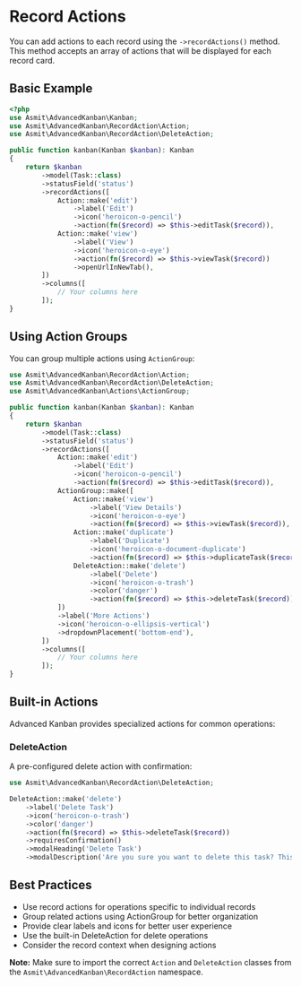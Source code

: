 # Record Actions

You can add actions to each record using the `->recordActions()` method. This method accepts an array of actions that will be displayed for each record card.

## Basic Example

```php
<?php
use Asmit\AdvancedKanban\Kanban;
use Asmit\AdvancedKanban\RecordAction\Action;
use Asmit\AdvancedKanban\RecordAction\DeleteAction;

public function kanban(Kanban $kanban): Kanban
{
    return $kanban
        ->model(Task::class)
        ->statusField('status')
        ->recordActions([
            Action::make('edit')
                ->label('Edit')
                ->icon('heroicon-o-pencil')
                ->action(fn($record) => $this->editTask($record)),
            Action::make('view')
                ->label('View')
                ->icon('heroicon-o-eye')
                ->action(fn($record) => $this->viewTask($record))
                ->openUrlInNewTab(),
        ])
        ->columns([
            // Your columns here
        ]);
}
```

## Using Action Groups

You can group multiple actions using `ActionGroup`:

```php
use Asmit\AdvancedKanban\RecordAction\Action;
use Asmit\AdvancedKanban\RecordAction\DeleteAction;
use Asmit\AdvancedKanban\Actions\ActionGroup;

public function kanban(Kanban $kanban): Kanban
{
    return $kanban
        ->model(Task::class)
        ->statusField('status')
        ->recordActions([
            Action::make('edit')
                ->label('Edit')
                ->icon('heroicon-o-pencil')
                ->action(fn($record) => $this->editTask($record)),
            ActionGroup::make([
                Action::make('view')
                    ->label('View Details')
                    ->icon('heroicon-o-eye')
                    ->action(fn($record) => $this->viewTask($record)),
                Action::make('duplicate')
                    ->label('Duplicate')
                    ->icon('heroicon-o-document-duplicate')
                    ->action(fn($record) => $this->duplicateTask($record)),
                DeleteAction::make('delete')
                    ->label('Delete')
                    ->icon('heroicon-o-trash')
                    ->color('danger')
                    ->action(fn($record) => $this->deleteTask($record)),
            ])
            ->label('More Actions')
            ->icon('heroicon-o-ellipsis-vertical')
            ->dropdownPlacement('bottom-end'),
        ])
        ->columns([
            // Your columns here
        ]);
}
```

## Built-in Actions

Advanced Kanban provides specialized actions for common operations:

### DeleteAction

A pre-configured delete action with confirmation:

```php
use Asmit\AdvancedKanban\RecordAction\DeleteAction;

DeleteAction::make('delete')
    ->label('Delete Task')
    ->icon('heroicon-o-trash')
    ->color('danger')
    ->action(fn($record) => $this->deleteTask($record))
    ->requiresConfirmation()
    ->modalHeading('Delete Task')
    ->modalDescription('Are you sure you want to delete this task? This action cannot be undone.');
```

## Best Practices

- Use record actions for operations specific to individual records
- Group related actions using ActionGroup for better organization
- Provide clear labels and icons for better user experience
- Use the built-in DeleteAction for delete operations
- Consider the record context when designing actions

**Note:** Make sure to import the correct `Action` and `DeleteAction` classes from the `Asmit\AdvancedKanban\RecordAction` namespace.